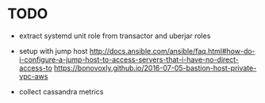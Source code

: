 # TODO

- extract systemd unit role from transactor and uberjar roles

- setup with jump host
http://docs.ansible.com/ansible/faq.html#how-do-i-configure-a-jump-host-to-access-servers-that-i-have-no-direct-access-to
https://bonovoxly.github.io/2016-07-05-bastion-host-private-vpc-aws

- collect cassandra metrics

